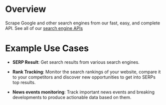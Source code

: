 # Overview

Scrape Google and other search engines from our fast, easy, and complete API. See all of our [search engine APIs](https://serpapi.com/search-api)

# Example Use Cases

- **SERP Result**: Get search results from various search engines.

- **Rank Tracking**: Monitor the search rankings of your website, compare it to your competitors and discover new opportunities to get into SERPs top results.

- **News events monitoring**: Track important news events and breaking developments to produce actionable data based on them.